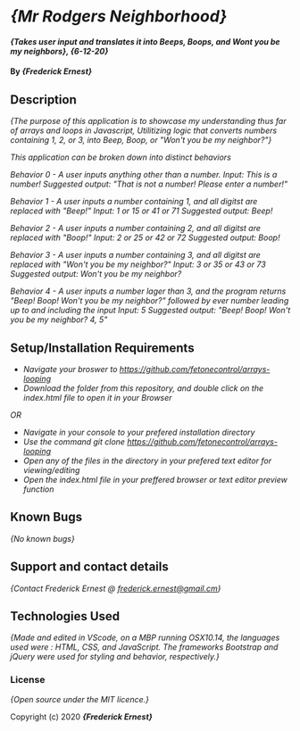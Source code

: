 # _{Mr Rodgers Neighborhood}_

#### _{Takes user input and translates it into Beeps, Boops, and Wont you be my neighbors}, {6-12-20}_

#### By _**{Frederick Ernest}**_

## Description

_{The purpose of this application is to showcase my understanding thus far of arrays and loops in Javascript, Utilitizing logic that converts numbers containing 1, 2, or 3, into Beep, Boop, or "Won't you be my neighbor?"}_

_This application can be broken down into distinct behaviors_

_Behavior 0 - A user inputs anything other than a number._
_Input: This is a number!_
_Suggested output: "That is not a number! Please enter a number!"_

_Behavior 1 - A user inputs a number containing 1, and all digitst are replaced with "Beep!"_
_Input: 1 or 15 or 41 or 71_
_Suggested output: Beep!_

_Behavior 2 - A user inputs a number containing 2, and all digitst are replaced with "Boop!"_
_Input: 2 or 25 or 42 or 72_
_Suggested output: Boop!_

_Behavior 3 - A user inputs a number containing 3, and all digitst are replaced with "Won't you be my neighbor?"_
_Input: 3 or 35 or 43 or 73_
_Suggested output: Won't you be my neighbor?_

_Behavior 4 - A user inputs a number lager than 3, and the program returns "Beep! Boop! Won't you be my neighbor?" followed by ever number leading up to and including the input_
_Input: 5_
_Suggested output: "Beep! Boop! Won't you be my neighbor? 4, 5"_




## Setup/Installation Requirements

* _Navigate your broswer to https://github.com/fetonecontrol/arrays-looping_
* _Download the folder from this repository, and double click on the index.html file to open it in your Browser_

_OR_

* _Navigate in your console to your prefered installation directory_
* _Use the command git clone https://github.com/fetonecontrol/arrays-looping_
* _Open any of the files in the directory in your prefered text editor for viewing/editing_
* _Open the index.html file in your preffered browser or text editor preview function_


## Known Bugs

_{No known bugs}_

## Support and contact details

_{Contact Frederick Ernest @ frederick.ernest@gmail.cm}_

## Technologies Used

_{Made and edited in VScode, on a MBP running OSX10.14, the languages used were : HTML, CSS, and JavaScript. The frameworks Bootstrap and jQuery were used for styling and behavior, respectively.}_

### License

*{Open source under the MIT licence.}*

Copyright (c) 2020 **_{Frederick Ernest}_**

